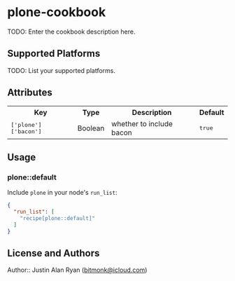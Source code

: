 # plone-cookbook

TODO: Enter the cookbook description here.

## Supported Platforms

TODO: List your supported platforms.

## Attributes

<table>
  <tr>
    <th>Key</th>
    <th>Type</th>
    <th>Description</th>
    <th>Default</th>
  </tr>
  <tr>
    <td><tt>['plone']['bacon']</tt></td>
    <td>Boolean</td>
    <td>whether to include bacon</td>
    <td><tt>true</tt></td>
  </tr>
</table>

## Usage

### plone::default

Include `plone` in your node's `run_list`:

```json
{
  "run_list": [
    "recipe[plone::default]"
  ]
}
```

## License and Authors

Author:: Justin Alan Ryan (<bitmonk@icloud.com>)
